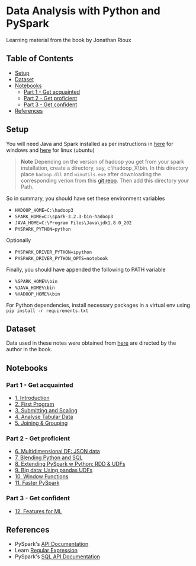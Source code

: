 
# Data Analysis with Python and PySpark <!-- omit in toc -->

Learning material from the book by Jonathan Rioux

## Table of Contents <!-- omit in toc -->
- [Setup](#setup)
- [Dataset](#dataset)
- [Notebooks](#notebooks)
  - [Part 1 - Get acquainted](#part-1---get-acquainted)
  - [Part 2 - Get proficient](#part-2---get-proficient)
  - [Part 3 - Get confident](#part-3---get-confident)
- [References](#references)
## Setup

You will need Java and Spark installed as per instructions in [here](https://sparkbyexamples.com/spark/apache-spark-installation-on-windows/) for windows and [here](https://sparkbyexamples.com/spark/spark-installation-on-linux-ubuntu/) for linux (ubuntu)

> **Note** Depending on the version of hadoop you get from your spark installation, create a directory, say, c:\hadoop_X\bin. In this directory place `hadoop.dll` and `winutils.exe` after downloading the corresponding verion from this [git repo](https://github.com/kontext-tech/winutils). Then add this directory your Path.

So in summary, you should have set these environment variables
- `HADOOP_HOME=C:\hadoop3`
- `SPARK_HOME=C:\spark-3.2.3-bin-hadoop3`
- `JAVA_HOME=C:\Program Files\Java\jdk1.8.0_202`
- `PYSPARK_PYTHON=python`

Optionally
- `PYSPARK_DRIVER_PYTHON=ipython`
- `PYSPARK_DRIVER_PYTHON_OPTS=notebook`

Finally, you should have appended the following to PATH variable
- `%SPARK_HOME%\bin`
- `%JAVA_HOME%\bin`
- `%HADOOP_HOME%\bin`

For Python dependencies, install necessary packages in a virtual env using `pip install -r requirements.txt`

## Dataset 
Data used in these notes were obtained from [here](https://github.com/jonesberg/DataAnalysisWithPythonAndPySpark) are directed by the author in the book.

## Notebooks

### Part 1 - Get acquainted
 - [1. Introduction](./1_Pyspark_Intro.ipynb)
 - [2. First Program](./2_First_Steps.ipynb)
 - [3. Submitting and Scaling](./3_Scaling.ipynb)
 - [4. Analyse Tabular Data](./4_Analyse_tabular.ipynb)
 - [5. Joining & Grouping](./5_Joining_Grouping.ipynb)
### Part 2 - Get proficient
 - [6. Multidimensional DF: JSON data](./6_PySpark_w_JSON.ipynb)
 - [7. Blending Python and SQL](./7_Python_SQL.ipynb)
 - [8. Extending PySpark w Python: RDD & UDFs](./8_RDD_n_UDFs.ipynb)
 - [9. Big data: Using pandas UDFs](./9_Pandas_UDF.ipynb)
 - [10. Window Functions](./10_Window_Functions.ipynb)
 - [11. Faster PySpark](./11_Faster_PySpark.ipynb)
### Part 3 - Get confident
 - [12. Features for ML](./12_Preparing_ML_Features.ipynb)
## References
- PySpark's [API Documentation](http://spark.apache.org/docs/latest/api/python/)
- Learn [Regular Expression](https://regexr.com/)
- PySpark's [SQL API Documentation](https://spark.apache.org/docs/latest/api/sql/index.html)


